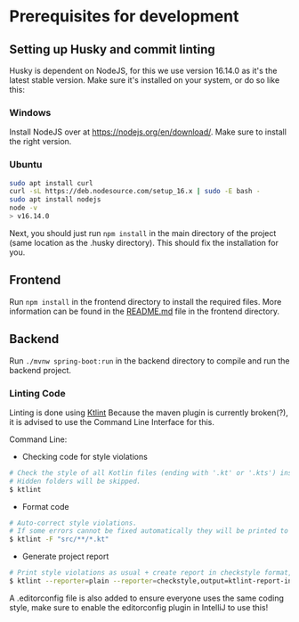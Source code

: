 # Prerequisites for development

## Setting up Husky and commit linting

Husky is dependent on NodeJS, for this we use version 16.14.0 as it's the latest stable version. Make sure it's installed on your system, or do so like this:

### Windows
Install NodeJS over at https://nodejs.org/en/download/. Make sure to install the right version.

### Ubuntu
```bash
sudo apt install curl
curl -sL https://deb.nodesource.com/setup_16.x | sudo -E bash -
sudo apt install nodejs
node -v
> v16.14.0
```

Next, you should just run `npm install` in the main directory of the project (same location as the .husky directory). This should fix the installation for you.

## Frontend
Run `npm install` in the frontend directory to install the required files. More information can be found in the [README.md](../frontend/README.md) file in the frontend directory.

## Backend
Run `./mvnw spring-boot:run` in the backend directory to compile and run the backend project.

### Linting Code
Linting is done using [Ktlint](https://github.com/pinterest/ktlint#command-line-usage)
Because the maven plugin is currently broken(?), it is advised to use the Command Line Interface for this.

Command Line:
- Checking code for style violations
```sh 
# Check the style of all Kotlin files (ending with '.kt' or '.kts') inside the current dir (recursively).
# Hidden folders will be skipped.
$ ktlint
```
- Format code
```sh 
# Auto-correct style violations.
# If some errors cannot be fixed automatically they will be printed to stderr. 
$ ktlint -F "src/**/*.kt"
```
- Generate project report
```sh 
# Print style violations as usual + create report in checkstyle format, specifying report location. 
$ ktlint --reporter=plain --reporter=checkstyle,output=ktlint-report-in-checkstyle-format.xml
```

A .editorconfig file is also added to ensure everyone uses the same coding style, make sure to enable the editorconfig plugin in IntelliJ to use this!